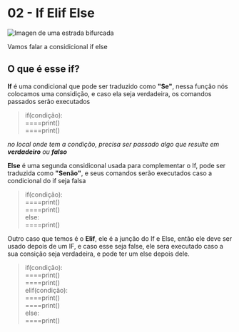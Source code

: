 # 02 - If Elif Else

![Imagen de uma estrada bifurcada](http://4.bp.blogspot.com/_qwY92APiI1I/TN5YxJ40zPI/AAAAAAAAABc/lvqYWuokCH0/s1600/bifurcacao1.jpg)

Vamos falar a considicional if else

## O que é esse if?

**If** é uma condicional que pode ser traduzido como **"Se"**, nessa função nós colocamos uma considição, e caso ela seja verdadeira, os comandos passados serão executados

>if(condição):  
>====print()  
>====print()  

*no local onde tem a condição, precisa ser passado algo que resulte em **verdadeiro** ou **falso***

**Else** é uma segunda considiconal usada para complementar o If, pode ser traduzida como **"Senão"**, e seus comandos serão executados caso a condicional do if seja falsa

>if(condição):  
>====print()  
>====print()  
>else:  
>====print()  

Outro caso que temos é o **Elif**, ele é a junção do If e Else, então ele deve ser usado depois de um IF, e caso esse seja false, ele sera executado caso a sua consição seja verdadeira, e pode ter um else depois dele.

>if(condição):  
>====print()  
>====print()  
>elif(condição):  
>====print()  
>====print()  
>else:  
>====print()  
